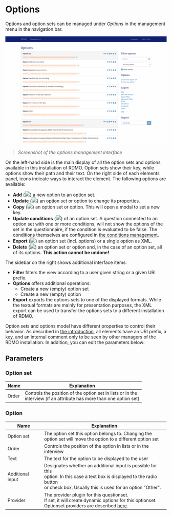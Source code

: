 # Options

Options and option sets can be managed under *Options* in the management menu in the navigation bar.

![](../_static/img/screens/options.png)
> *Screenshot of the options management interface*

On the left-hand side is the main display of all the option sets and options available in this installation of RDMO. Option sets show their key, while options show their path and their text. On the right side of each elements panel, icons indicate ways to interact the element. The following options are available:

* **Add** (![](../_static/img/icons/add.png)) a new option to an option set.
* **Update** (![](../_static/img/icons/update.png)) an option set or option to change its properties.
* **Copy** (![](../_static/img/icons/copy.png)) an option set or option. This will open a modal to set a new key.
* **Update conditions** (![](../_static/img/icons/conditions.png)) of an option set. A question connected to an option set with one or more conditions, will not show the options of the set in the questionnaire, if the condition is evaluated to be false. The conditions themselves are configured in [the conditions management](../management/conditions.html).
* **Export** (![](../_static/img/icons/export.png)) an option set (incl. options) or a single option as XML.
* **Delete** (![](../_static/img/icons/delete.png)) an option set or option and, in the case of an option set, all of its options. **This action cannot be undone!**

The sidebar on the right shows additional interface items:

* **Filter** filters the view according to a user given string or a given URI prefix.
* **Options** offers additional operations:
  * Create a new (empty) option set
  * Create a new (empty) option
* **Export** exports the options sets to one of the displayed formats. While the textual formats are mainly for presentation purposes, the XML export can be used to transfer the options sets to a different installation of RDMO.

Option sets and options model have different properties to control their behavior. As described in [the introduction](index.html), all elements have an URI prefix, a key, and an internal comment only to be seen by other managers of the RDMO installation. In addition, you can edit the parameters below:

## Parameters
### Option set

|Name|Explanation|
|-|-|
|Order|Controls the position of the option set in lists or in the<br>interview (if an attribute has more than one option set)|

### Option

|Name|Explanation|
|-|-|
|Option set|The option set this option belongs to. Changing the<br>option set will move the option to a different option set
|Order|Controls the position of the option in lists or in the interview
|Text|The text for the option to be displayed to the user
|Additional input|Designates whether an additional input is possible for this<br>option. In this case a text box is displayed to the radio button<br>or check box. Usually this is used for an option "Other".
|Provider|The provider plugin for this questionset.<br>If set, it will create dynamic options for this optionset.<br>Optionset providers are described [here](../configuration/plugins.html#optionset-providers).
